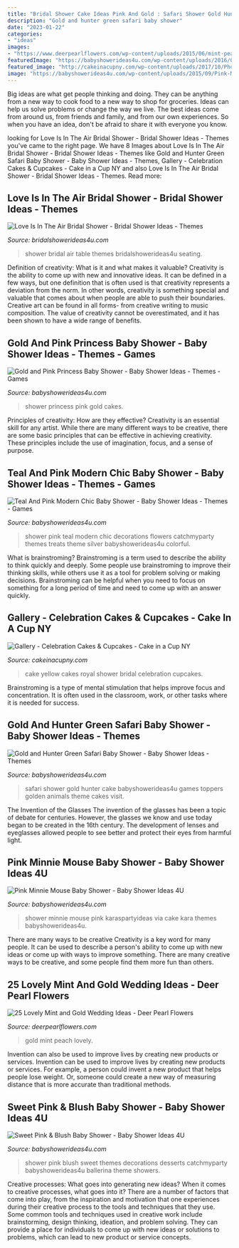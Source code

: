 ```yaml
---
title: "Bridal Shower Cake Ideas Pink And Gold : Safari Shower Gold Hunter Cake Babyshowerideas4u Games Toppers Golden Animals Theme Cakes Visit"
description: "Gold and hunter green safari baby shower"
date: "2023-01-22"
categories:
- "ideas"
images:
- "https://www.deerpearlflowers.com/wp-content/uploads/2015/06/mint-peach-and-gold-tablescape-wedding-ideas.jpg"
featuredImage: "https://babyshowerideas4u.com/wp-content/uploads/2016/05/Sweet-Pink-And-Blush-Baby-Shower-Desserts.jpg"
featured_image: "http://cakeinacupny.com/wp-content/uploads/2017/10/Photo-Aug-23-9-54-56-PM-e1507473489590-640x853.jpg"
image: "https://babyshowerideas4u.com/wp-content/uploads/2015/09/Pink-Minnie-Mouse-Baby-Shower-ideas.jpg"
---
```



Big ideas are what get people thinking and doing. They can be anything from a new way to cook food to a new way to shop for groceries. Ideas can help us solve problems or change the way we live. The best ideas come from around us, from friends and family, and from our own experiences. So when you have an idea, don't be afraid to share it with everyone you know.

	

		
looking for Love Is In The Air Bridal Shower - Bridal Shower Ideas - Themes you've came to the right page. We have 8 Images about Love Is In The Air Bridal Shower - Bridal Shower Ideas - Themes like Gold and Hunter Green Safari Baby Shower - Baby Shower Ideas - Themes, Gallery - Celebration Cakes &amp; Cupcakes - Cake in a Cup NY and also Love Is In The Air Bridal Shower - Bridal Shower Ideas - Themes. Read more:
		
    
## Love Is In The Air Bridal Shower - Bridal Shower Ideas - Themes

<img loading=lazy src="https://www.bridalshowerideas4u.com/wp-content/uploads/2016/07/Love-Is-In-The-Air-Bridal-Shower-Outdoor-Seating.jpg" onerror="this.onerror=null;this.src='https://tse3.mm.bing.net/th?id=OIP.Oyfl6d7pZaNcJOR0aNVAOgHaLH&amp;pid=15.1';" alt="Love Is In The Air Bridal Shower - Bridal Shower Ideas - Themes">

_Source: bridalshowerideas4u.com_

>shower bridal air table themes bridalshowerideas4u seating. 

	

Definition of creativity: What is it and what makes it valuable?
Creativity is the ability to come up with new and innovative ideas. It can be defined in a few ways, but one definition that is often used is that creativity represents a deviation from the norm. In other words, creativity is something special and valuable that comes about when people are able to push their boundaries. Creative art can be found in all forms- from creative writing to music composition. The value of creativity cannot be overestimated, and it has been shown to have a wide range of benefits.

    
## Gold And Pink Princess Baby Shower - Baby Shower Ideas - Themes - Games

<img loading=lazy src="https://babyshowerideas4u.com/wp-content/uploads/2018/05/Gold-and-Pink-Princess-Baby-Shower-Cakes-900x602.jpg" onerror="this.onerror=null;this.src='https://tse3.mm.bing.net/th?id=OIP.reQXw40VGxLVy-G9nePFaAHaE9&amp;pid=15.1';" alt="Gold and Pink Princess Baby Shower - Baby Shower Ideas - Themes - Games">

_Source: babyshowerideas4u.com_

>shower princess pink gold cakes. 

	

Principles of creativity: How are they effective?
Creativity is an essential skill for any artist. While there are many different ways to be creative, there are some basic principles that can be effective in achieving creativity. These principles include the use of imagination, focus, and a sense of purpose.

    
## Teal And Pink Modern Chic Baby Shower - Baby Shower Ideas - Themes - Games

<img loading=lazy src="http://www.babyshowerideas4u.com/wp-content/uploads/2016/05/Teal-And-Pink-Modern-Chic-Baby-Shower-Colorful-Flowers-600x600.jpg" onerror="this.onerror=null;this.src='https://tse1.mm.bing.net/th?id=OIP.Zvk373ukE4ySHCJX_CIQXgHaHa&amp;pid=15.1';" alt="Teal And Pink Modern Chic Baby Shower - Baby Shower Ideas - Themes - Games">

_Source: babyshowerideas4u.com_

>shower pink teal modern chic decorations flowers catchmyparty themes treats theme silver babyshowerideas4u colorful. 

	

What is brainstroming?
Brainstroming is a term used to describe the ability to think quickly and deeply. Some people use brainstroming to improve their thinking skills, while others use it as a tool for problem solving or making decisions. Brainstroming can be helpful when you need to focus on something for a long period of time and need to come up with an answer quickly.

    
## Gallery - Celebration Cakes &amp; Cupcakes - Cake In A Cup NY

<img loading=lazy src="http://cakeinacupny.com/wp-content/uploads/2017/10/Photo-Aug-23-9-54-56-PM-e1507473489590-640x853.jpg" onerror="this.onerror=null;this.src='https://tse1.mm.bing.net/th?id=OIP.tQ6z8EJymN1fu9Jhwfc3DAHaJ3&amp;pid=15.1';" alt="Gallery - Celebration Cakes &amp; Cupcakes - Cake in a Cup NY">

_Source: cakeinacupny.com_

>cake yellow cakes royal shower bridal celebration cupcakes. 

	

Brainstroming is a type of mental stimulation that helps improve focus and concentration. It is often used in the classroom, work, or other tasks where it is needed for success.

    
## Gold And Hunter Green Safari Baby Shower - Baby Shower Ideas - Themes

<img loading=lazy src="https://babyshowerideas4u.com/wp-content/uploads/2018/05/Gold-and-Hunter-Green-Safari-Baby-Shower-golden-animals-toppers-600x900.jpg" onerror="this.onerror=null;this.src='https://tse3.mm.bing.net/th?id=OIP.85m5jg8jyzEPNg-xnq2prAHaLH&amp;pid=15.1';" alt="Gold and Hunter Green Safari Baby Shower - Baby Shower Ideas - Themes">

_Source: babyshowerideas4u.com_

>safari shower gold hunter cake babyshowerideas4u games toppers golden animals theme cakes visit. 

	

The Invention of the Glasses
The invention of the glasses has been a topic of debate for centuries. However, the glasses we know and use today began to be created in the 16th century. The development of lenses and eyeglasses allowed people to see better and protect their eyes from harmful light.

    
## Pink Minnie Mouse Baby Shower - Baby Shower Ideas 4U

<img loading=lazy src="https://babyshowerideas4u.com/wp-content/uploads/2015/09/Pink-Minnie-Mouse-Baby-Shower-ideas.jpg" onerror="this.onerror=null;this.src='https://tse3.mm.bing.net/th?id=OIP.DtEKHmFhUUxCOiMoaZ9jSgHaLC&amp;pid=15.1';" alt="Pink Minnie Mouse Baby Shower - Baby Shower Ideas 4U">

_Source: babyshowerideas4u.com_

>shower minnie mouse pink karaspartyideas via cake kara themes babyshowerideas4u. 

	

There are many ways to be creative
Creativity is a key word for many people. It can be used to describe a person's ability to come up with new ideas or come up with ways to improve something. There are many creative ways to be creative, and some people find them more fun than others.

    
## 25 Lovely Mint And Gold Wedding Ideas - Deer Pearl Flowers

<img loading=lazy src="https://www.deerpearlflowers.com/wp-content/uploads/2015/06/mint-peach-and-gold-tablescape-wedding-ideas.jpg" onerror="this.onerror=null;this.src='https://tse2.mm.bing.net/th?id=OIP.F-d6h13mVLKaPSIIyBcEWwHaLH&amp;pid=15.1';" alt="25 Lovely Mint and Gold Wedding Ideas - Deer Pearl Flowers">

_Source: deerpearlflowers.com_

>gold mint peach lovely. 

	

Invention can also be used to improve lives by creating new products or services.
Invention can be used to improve lives by creating new products or services. For example, a person could invent a new product that helps people lose weight. Or, someone could create a new way of measuring distance that is more accurate than traditional methods.

    
## Sweet Pink &amp; Blush Baby Shower - Baby Shower Ideas 4U

<img loading=lazy src="https://babyshowerideas4u.com/wp-content/uploads/2016/05/Sweet-Pink-And-Blush-Baby-Shower-Desserts.jpg" onerror="this.onerror=null;this.src='https://tse1.mm.bing.net/th?id=OIP.90QuxdBPVqo3xJye7fDT7gHaE4&amp;pid=15.1';" alt="Sweet Pink &amp; Blush Baby Shower - Baby Shower Ideas 4U">

_Source: babyshowerideas4u.com_

>shower pink blush sweet themes decorations desserts catchmyparty babyshowerideas4u ballerina theme showers. 

	

Creative processes: What goes into generating new ideas?
When it comes to creative processes, what goes into it? There are a number of factors that come into play, from the inspiration and motivation that one experiences during their creative process to the tools and techniques that they use. Some common tools and techniques used in creative work include brainstorming, design thinking, ideation, and problem solving. They can provide a place for individuals to come up with new ideas or solutions to problems, which can lead to new product or service concepts.

